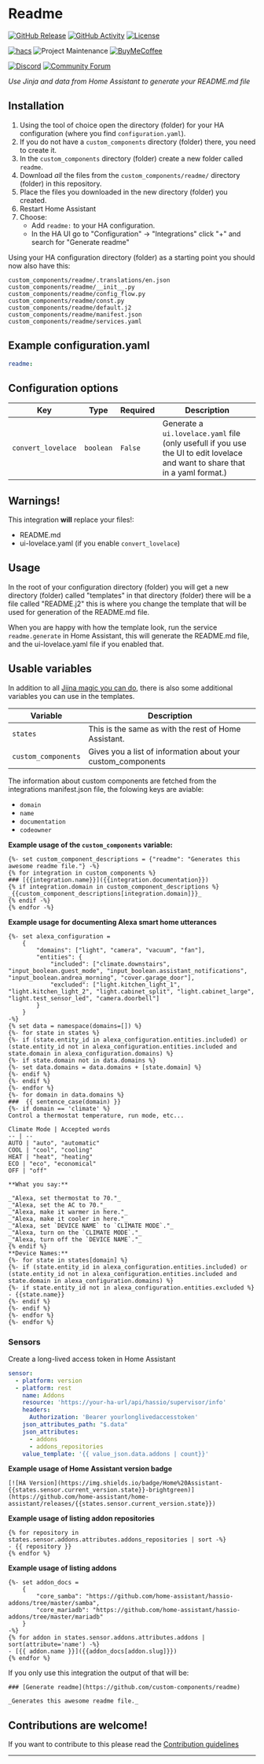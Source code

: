 # Readme

[![GitHub Release][releases-shield]][releases]
[![GitHub Activity][commits-shield]][commits]
[![License][license-shield]](LICENSE.md)

[![hacs][hacsbadge]](hacs)
![Project Maintenance][maintenance-shield]
[![BuyMeCoffee][buymecoffeebadge]][buymecoffee]

[![Discord][discord-shield]][discord]
[![Community Forum][forum-shield]][forum]

_Use Jinja and data from Home Assistant to generate your README.md file_


## Installation

1. Using the tool of choice open the directory (folder) for your HA configuration (where you find `configuration.yaml`).
2. If you do not have a `custom_components` directory (folder) there, you need to create it.
3. In the `custom_components` directory (folder) create a new folder called `readme`.
4. Download _all_ the files from the `custom_components/readme/` directory (folder) in this repository.
5. Place the files you downloaded in the new directory (folder) you created.
6. Restart Home Assistant
7. Choose:
   - Add `readme:` to your HA configuration.
   - In the HA UI go to "Configuration" -> "Integrations" click "+" and search for "Generate readme"

Using your HA configuration directory (folder) as a starting point you should now also have this:

```text
custom_components/readme/.translations/en.json
custom_components/readme/__init__.py
custom_components/readme/config_flow.py
custom_components/readme/const.py
custom_components/readme/default.j2
custom_components/readme/manifest.json
custom_components/readme/services.yaml
```

## Example configuration.yaml

```yaml
readme:
```

## Configuration options

Key | Type | Required | Description
-- | -- | -- | --
`convert_lovelace` | `boolean` | `False` | Generate a `ui.lovelace.yaml` file (only usefull if you use the UI to edit lovelace and want to share that in a yaml format.)

## Warnings!

This integration **will** replace your files!:

- README.md
- ui-lovelace.yaml (if you enable `convert_lovelace`)

## Usage

In the root of your configuration directory (folder) you will get a new directory (folder) called "templates" in that directory (folder) there will be a file called "README.j2" this is where you change the template that will be used for generation of the README.md file.

When you are happy with how the template look, run the service `readme.generate` in Home Assistant, this will generate the README.md file, and the ui-lovelace.yaml file if you enabled that.

## Usable variables

In addition to all [Jijna magic you can do](https://jinja.palletsprojects.com/en/2.10.x/templates/), there is also some additional variables you can use in the templates.

Variable | Description
-- | --
`states` | This is the same as with the rest of Home Assistant.
`custom_components` | Gives you a list of information about your custom_components

The information about custom components are fetched from the integrations manifest.json file, the folowing keys are aviable:

- `domain`
- `name`
- `documentation`
- `codeowner`

**Example usage of the  `custom_components` variable:**

```
{%- set custom_component_descriptions = {"readme": "Generates this awesome readme file."} -%}
{% for integration in custom_components %}
### [{{integration.name}}]({{integration.documentation}})
{% if integration.domain in custom_component_descriptions %}
_{{custom_component_descriptions[integration.domain]}}_
{% endif -%}
{% endfor -%}
```

**Example usage for documenting Alexa smart home utterances**
```
{%- set alexa_configuration = 
	{
		"domains": ["light", "camera", "vacuum", "fan"],
		"entities": {
			"included": ["climate.downstairs", "input_boolean.guest_mode", "input_boolean.assistant_notifications", "input_boolean.andrea_morning", "cover.garage_door"],
			"excluded": ["light.kitchen_light_1", "light.kitchen_light_2", "light.cabinet_split", "light.cabinet_large", "light.test_sensor_led", "camera.doorbell"]
		}
	}
-%}
{% set data = namespace(domains=[]) %}
{%- for state in states %}
{%- if (state.entity_id in alexa_configuration.entities.included) or (state.entity_id not in alexa_configuration.entities.included and state.domain in alexa_configuration.domains) %}
{%- if state.domain not in data.domains %}
{%- set data.domains = data.domains + [state.domain] %}
{%- endif %}
{%- endif %}
{%- endfor %}
{%- for domain in data.domains %}
###  {{ sentence_case(domain) }}
{%- if domain == 'climate' %}
Control a thermostat temperature, run mode, etc...

Climate Mode | Accepted words
-- | --
AUTO | "auto", "automatic"
COOL | "cool", "cooling"
HEAT | "heat", "heating"
ECO | "eco", "economical"
OFF | "off"

**What you say:**

_"Alexa, set thermostat to 70."_  
_"Alexa, set the AC to 70."_  
_"Alexa, make it warmer in here."_  
_"Alexa, make it cooler in here."_  
_"Alexa, set `DEVICE NAME` to `CLIMATE MODE`."_  
_"Alexa, turn on the `CLIMATE MODE`."_  
_"Alexa, turn off the `DEVICE NAME`."_  
{% endif %}
**Device Names:**
{%- for state in states[domain] %}
{%- if (state.entity_id in alexa_configuration.entities.included) or (state.entity_id not in alexa_configuration.entities.included and state.domain in alexa_configuration.domains) %}
{%- if state.entity_id not in alexa_configuration.entities.excluded %}
- {{state.name}}
{%- endif %}
{%- endif %}
{%- endfor %}
{%- endfor %}
```

### Sensors

Create a long-lived access token in Home Assistant

```yaml
sensor:
  - platform: version
  - platform: rest
    name: Addons
    resource: 'https://your-ha-url/api/hassio/supervisor/info'
    headers:
      Authorization: 'Bearer yourlonglivedaccesstoken'
    json_attributes_path: "$.data"
    json_attributes:
      - addons
      - addons_repositories
    value_template: '{{ value_json.data.addons | count}}'
```

**Example usage of Home Assistant version badge**
```
[![HA Version](https://img.shields.io/badge/Home%20Assistant-{{states.sensor.current_version.state}}-brightgreen)](https://github.com/home-assistant/home-assistant/releases/{{states.sensor.current_version.state}})
```

**Example usage of listing addon repositories**
```
{% for repository in states.sensor.addons.attributes.addons_repositories | sort -%}
- {{ repository }}
{% endfor %}
```

**Example usage of listing addons**
```
{%- set addon_docs = 
	{
		"core_samba": "https://github.com/home-assistant/hassio-addons/tree/master/samba",
		"core_mariadb": "https://github.com/home-assistant/hassio-addons/tree/master/mariadb"
	}
-%}
{% for addon in states.sensor.addons.attributes.addons | sort(attribute='name') -%}
- [{{ addon.name }}]({{addon_docs[addon.slug]}})
{% endfor %}
```

If you only use this integration the output of that will be:

```
### [Generate readme](https://github.com/custom-components/readme)

_Generates this awesome readme file._
```

## Contributions are welcome!

If you want to contribute to this please read the [Contribution guidelines](CONTRIBUTING.md)

***

[readme]: https://github.com/custom-components/readme
[buymecoffee]: https://www.buymeacoffee.com/ludeeus
[buymecoffeebadge]: https://img.shields.io/badge/buy%20me%20a%20coffee-donate-yellow.svg?style=for-the-badge
[commits-shield]: https://img.shields.io/github/commit-activity/y/custom-components/readme.svg?style=for-the-badge
[commits]: https://github.com/custom-components/readme/commits/master
[hacs]: https://github.com/custom-components/hacs
[hacsbadge]: https://img.shields.io/badge/HACS-Default-orange.svg?style=for-the-badge
[discord]: https://discord.gg/Qa5fW2R
[discord-shield]: https://img.shields.io/discord/330944238910963714.svg?style=for-the-badge
[exampleimg]: example.png
[forum-shield]: https://img.shields.io/badge/community-forum-brightgreen.svg?style=for-the-badge
[forum]: https://community.home-assistant.io/
[license-shield]: https://img.shields.io/github/license/custom-components/readme.svg?style=for-the-badge
[maintenance-shield]: https://img.shields.io/badge/maintainer-Joakim%20Sørensen%20%40ludeeus-blue.svg?style=for-the-badge
[releases-shield]: https://img.shields.io/github/release/custom-components/readme.svg?style=for-the-badge
[releases]: https://github.com/custom-components/readme/releases
